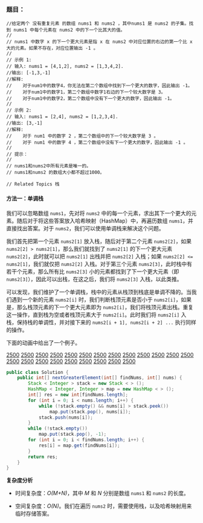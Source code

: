 ### 题目：

```
//给定两个 没有重复元素 的数组 nums1 和 nums2 ，其中nums1 是 nums2 的子集。找到 nums1 中每个元素在 nums2 中的下一个比其大的值。 
//
// nums1 中数字 x 的下一个更大元素是指 x 在 nums2 中对应位置的右边的第一个比 x 大的元素。如果不存在，对应位置输出 -1 。 
//
// 示例 1: 
// 输入: nums1 = [4,1,2], nums2 = [1,3,4,2].
//输出: [-1,3,-1]
//解释:
//    对于num1中的数字4，你无法在第二个数组中找到下一个更大的数字，因此输出 -1。
//    对于num1中的数字1，第二个数组中数字1右边的下一个较大数字是 3。
//    对于num1中的数字2，第二个数组中没有下一个更大的数字，因此输出 -1。 
//
// 示例 2: 
// 输入: nums1 = [2,4], nums2 = [1,2,3,4].
//输出: [3,-1]
//解释:
//    对于 num1 中的数字 2 ，第二个数组中的下一个较大数字是 3 。
//    对于 num1 中的数字 4 ，第二个数组中没有下一个更大的数字，因此输出 -1 。
//
// 提示： 
//
// nums1和nums2中所有元素是唯一的。 
// nums1和nums2 的数组大小都不超过1000。 

// Related Topics 栈
```

#### 方法一：单调栈

我们可以忽略数组 `nums1`，先对将 `nums2` 中的每一个元素，求出其下一个更大的元素。随后对于将这些答案放入哈希映射（HashMap）中，再遍历数组 `nums1`，并直接找出答案。对于 `nums2`，我们可以使用单调栈来解决这个问题。

我们首先把第一个元素 `nums2[1]` 放入栈，随后对于第二个元素 `nums2[2]`，如果 `nums2[2] > nums2[1]`，那么我们就找到了 `nums2[1]` 的下一个更大元素 `nums2[2]`，此时就可以把 `nums2[1]` 出栈并把 `nums2[2]` 入栈；如果 `nums2[2] <= nums2[1]`，我们就仅把 `nums2[2]` 入栈。对于第三个元素 `nums2[3]`，此时栈中有若干个元素，那么所有比 `nums2[3]` 小的元素都找到了下一个更大元素（即 `nums2[3]`），因此可以出栈，在这之后，我们将 `nums2[3]` 入栈，以此类推。

可以发现，我们维护了一个单调栈，栈中的元素从栈顶到栈底是单调不降的。当我们遇到一个新的元素 `nums2[i]` 时，我们判断栈顶元素是否小于 `nums2[i]`，如果是，那么栈顶元素的下一个更大元素即为 `nums2[i]`，我们将栈顶元素出栈。重复这一操作，直到栈为空或者栈顶元素大于 `nums2[i]`。此时我们将 `nums2[i]` 入栈，保持栈的单调性，并对接下来的 `nums2[i + 1], nums2[i + 2] ...` 执行同样的操作。

下面的动画中给出了一个例子。

  [2500](https://pic.leetcode-cn.com/Figures/496_Next_Greater_Element_ISlide1.JPG)  [2500](https://pic.leetcode-cn.com/Figures/496_Next_Greater_Element_ISlide2.JPG)  [2500](https://pic.leetcode-cn.com/Figures/496_Next_Greater_Element_ISlide3.JPG)  [2500](https://pic.leetcode-cn.com/Figures/496_Next_Greater_Element_ISlide4.JPG)  [2500](https://pic.leetcode-cn.com/Figures/496_Next_Greater_Element_ISlide5.JPG)  [2500](https://pic.leetcode-cn.com/Figures/496_Next_Greater_Element_ISlide6.JPG)  [2500](https://pic.leetcode-cn.com/Figures/496_Next_Greater_Element_ISlide7.JPG)  [2500](https://pic.leetcode-cn.com/Figures/496_Next_Greater_Element_ISlide8.JPG)  [2500](https://pic.leetcode-cn.com/Figures/496_Next_Greater_Element_ISlide9.JPG)  [2500](https://pic.leetcode-cn.com/Figures/496_Next_Greater_Element_ISlide10.JPG)  [2500](https://pic.leetcode-cn.com/Figures/496_Next_Greater_Element_ISlide11.JPG)  [2500](https://pic.leetcode-cn.com/Figures/496_Next_Greater_Element_ISlide12.JPG)  [2500](https://pic.leetcode-cn.com/Figures/496_Next_Greater_Element_ISlide13.JPG)  [2500](https://pic.leetcode-cn.com/Figures/496_Next_Greater_Element_ISlide14.JPG)  [2500](https://pic.leetcode-cn.com/Figures/496_Next_Greater_Element_ISlide15.JPG)  [2500](https://pic.leetcode-cn.com/Figures/496_Next_Greater_Element_ISlide16.JPG)  [2500](https://pic.leetcode-cn.com/Figures/496_Next_Greater_Element_ISlide17.JPG)  [2500](https://pic.leetcode-cn.com/Figures/496_Next_Greater_Element_ISlide18.JPG)  [2500](https://pic.leetcode-cn.com/Figures/496_Next_Greater_Element_ISlide19.JPG)  [2500](https://pic.leetcode-cn.com/Figures/496_Next_Greater_Element_ISlide20.JPG)  [2500](https://pic.leetcode-cn.com/Figures/496_Next_Greater_Element_ISlide21.JPG)  [2500](https://pic.leetcode-cn.com/Figures/496_Next_Greater_Element_ISlide22.JPG) 

```Java [sol1]
public class Solution {
    public int[] nextGreaterElement(int[] findNums, int[] nums) {
        Stack < Integer > stack = new Stack < > ();
        HashMap < Integer, Integer > map = new HashMap < > ();
        int[] res = new int[findNums.length];
        for (int i = 0; i < nums.length; i++) {
            while (!stack.empty() && nums[i] > stack.peek())
                map.put(stack.pop(), nums[i]);
            stack.push(nums[i]);
        }
        while (!stack.empty())
            map.put(stack.pop(), -1);
        for (int i = 0; i < findNums.length; i++) {
            res[i] = map.get(findNums[i]);
        }
        return res;
    }
}
```

 **复杂度分析**

 * 时间复杂度：*O(M+N)*，其中 *M* 和 *N* 分别是数组 `nums1` 和 `nums2` 的长度。

 * 空间复杂度：*O(N)*。我们在遍历 `nums2` 时，需要使用栈，以及哈希映射用来临时存储答案。